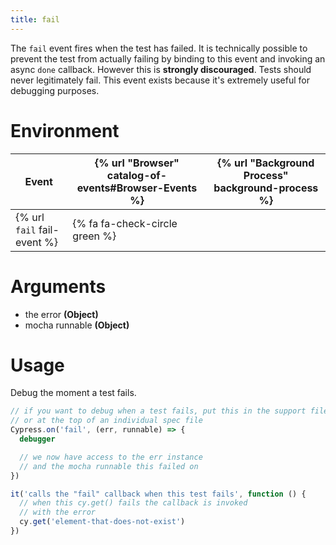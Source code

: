 ```yaml
---
title: fail
---
```


The `fail` event fires when the test has failed. It is technically possible to prevent the test from actually failing by binding to this event and invoking an async `done` callback. However this is **strongly discouraged**. Tests should never legitimately fail. This event exists because it's extremely useful for debugging purposes.

# Environment

Event | {% url "Browser" catalog-of-events#Browser-Events %} | {% url "Background Process" background-process %}
--- | --- | ---
{% url `fail` fail-event %} | {% fa fa-check-circle green %} |

# Arguments

* the error **(Object)**
* mocha runnable **(Object)**

# Usage

Debug the moment a test fails.

```javascript
// if you want to debug when a test fails, put this in the support file, 
// or at the top of an individual spec file
Cypress.on('fail', (err, runnable) => {
  debugger

  // we now have access to the err instance
  // and the mocha runnable this failed on
})

it('calls the "fail" callback when this test fails', function () {
  // when this cy.get() fails the callback is invoked
  // with the error
  cy.get('element-that-does-not-exist')
})
```
